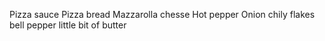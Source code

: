 Pizza sauce
Pizza bread
Mazzarolla chesse
Hot pepper
Onion
chily flakes
bell pepper
little bit of butter
